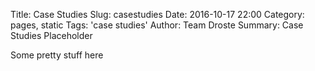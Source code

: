 Title: Case Studies
Slug: casestudies
Date: 2016-10-17 22:00
Category: pages, static
Tags: 'case studies'
Author: Team Droste 
Summary: Case Studies Placeholder


Some pretty stuff here

